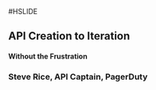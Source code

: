 #HSLIDE

## API Creation to Iteration
#### Without the Frustration

### Steve Rice, API Captain, <span class="pd-green">PagerDuty</span>

